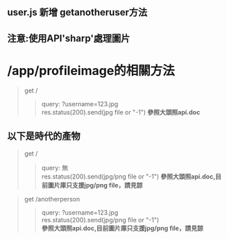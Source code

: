 ## user.js 新增 getanotheruser方法

## 注意:使用API'sharp'處理圖片
# /app/profileimage的相關方法

> get /
>> query: ?username=123.jpg  
>> res.status(200).send(jpg file or "-1") 
**參照大頭照api.doc**

## 以下是時代的產物

> get /
>> query: 無  
>> res.status(200).send(jpg/png file or "-1") 
**參照大頭照api.doc,目前圖片庫只支援jpg/png file，請見諒**

> get /anotherperson
>> query: ?username=123.jpg    
>> res.status(200).send(jpg/png file or "-1")  
**參照大頭照api.doc,目前圖片庫只支援jpg/png file，請見諒**
